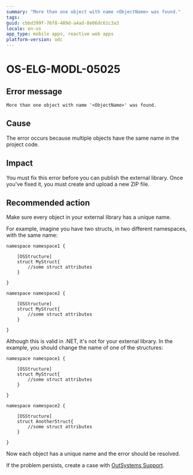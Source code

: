 ```yaml
---
summary: "More than one object with name <ObjectName> was found."
tags:
guid: cbbd399f-76f8-489d-a4ad-8e06dc61c3a3
locale: en-us
app_type: mobile apps, reactive web apps
platform-version: odc
---
```


# OS-ELG-MODL-05025

## Error message

`More than one object with name '<ObjectName>' was found.`

## Cause

The error occurs because multiple objects have the same name in the project code.

## Impact

You must fix this error before you can publish the external library. Once you've fixed it, you must create and upload a new ZIP file.

## Recommended action

Make sure every object in your external library has a unique name.

For example, imagine you have two structs, in two different namespaces, with the same name:

    namespace namespace1 {

        [OSStructure]
        struct MyStruct{
            //some struct attributes
        }

    }

    namespace namespace2 {

        [OSStructure]
        struct MyStruct{
            //some struct attributes
        }

    }

Although this is valid in .NET, it's not for your external library. In the example, you should change the name of one of the structures:

    namespace namespace1 {

        [OSStructure]
        struct MyStruct{
            //some struct attributes
        }

    }

    namespace namespace2 {

        [OSStructure]
        struct AnotherStruct{
            //some struct attributes
        }

    }

Now each object has a unique name and the error should be resolved.

If the problem persists, create a case with [OutSystems Support](https://www.outsystems.com/support/portal/open-support-case?ErrorCode=OS-ELG-MODL-05025).
